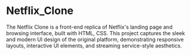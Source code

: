 # Netflix_Clone
The Netflix Clone is a front-end replica of Netflix's landing page and browsing interface, built with HTML, CSS. This project captures the sleek and modern UI design of the original platform, demonstrating responsive layouts, interactive UI elements, and streaming service-style aesthetics.
